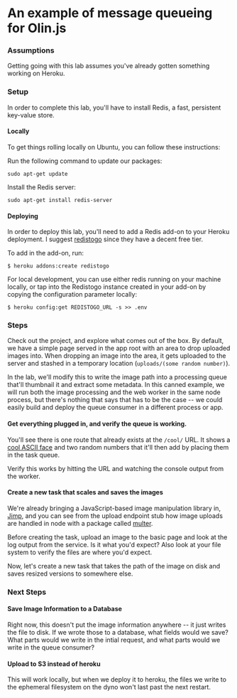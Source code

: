 # An example of message queueing for Olin.js

### Assumptions

Getting going with this lab assumes you've already gotten something working on Heroku.

### Setup

In order to complete this lab, you'll have to install Redis, a fast, persistent key-value store.

#### Locally

To get things rolling locally on Ubuntu, you can follow these instructions:

Run the following command to update our packages:

```
sudo apt-get update
```
Install the Redis server:
```
sudo apt-get install redis-server
```

#### Deploying

In order to deploy this lab, you'll need to add a Redis add-on to your Heroku deployment. I suggest [redistogo](https://devcenter.heroku.com/articles/redistogo) since they have a decent free tier.

To add in the add-on, run:

```
$ heroku addons:create redistogo
````

For local development, you can use either redis running on your machine locally, or tap into the Redistogo instance created in your add-on by copying the configuration parameter locally:

```
$ heroku config:get REDISTOGO_URL -s >> .env
```

### Steps

Check out the project, and explore what comes out of the box. By default, we have a simple page served in the app root with an area to drop uploaded images into. When dropping an image into the area, it gets uploaded to the server and stashed in a temporary location (`uploads/(some random number)`).

In the lab, we'll modify this to write the image path into a processing queue that'll thumbnail it and extract some metadata. In this canned example, we will run both the image processing and the web worker in the same node process, but there's nothing that says that has to be the case -- we could easily build and deploy the queue consumer in a different process or app.

#### Get everything plugged in, and verify the queue is working.

You'll see there is one route that already exists at the `/cool/` URL. It shows a [cool ASCII face](https://github.com/maxogden/cool-ascii-faces) and two random numbers that it'll then add by placing them in the task queue.

Verify this works by hitting the URL and watching the console output from the worker.

#### Create a new task that scales and saves the images

We're already bringing a JavaScript-based image manipulation library in, [Jimp](https://github.com/oliver-moran/jimp), and you can see from the upload endpoint stub how image uploads are handled in node with a package called [multer](https://github.com/expressjs/multer).

Before creating the task, upload an image to the basic page and look at the log output from the service. Is it what you'd expect? Also look at your file system to verify the files are where you'd expect.

Now, let's create a new task that takes the path of the image on disk and saves resized versions to somewhere else.

### Next Steps

#### Save Image Information to a Database

Right now, this doesn't put the image information anywhere -- it just writes the file to disk. If we wrote those to a database, what fields would we save? What parts would we write in the intial request, and what parts would we write in the queue consumer?

#### Upload to S3 instead of heroku

This will work locally, but when we deploy it to heroku, the files we write to the ephemeral filesystem on the dyno won't last past the next restart.
